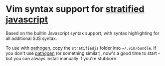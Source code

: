 # Vim syntax support for [stratified javascript][sjs]

Based on the builtin Javascript syntax support, with syntax
highlighting for all additional SJS syntax.

To use with [pathogen][], copy the `stratifiedjs` folder into
`~/.vim/bundle`. If you don't use [pathogen][] (or something
similar), now's a good time to start - but you can always
install manually if you're stubborn.

[pathogen]: https://github.com/tpope/vim-pathogen
[sjs]:      http://onilabs.com/stratifiedjs
